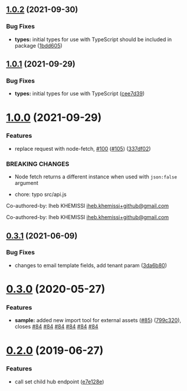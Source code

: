 ## [1.0.2](https://github.com/5app/digital-hub-api/compare/v1.0.1...v1.0.2) (2021-09-30)


### Bug Fixes

* **types:** initial types for use with TypeScript should be included in package ([1bdd605](https://github.com/5app/digital-hub-api/commit/1bdd605053e10ad26f23ed01636845e9a5f6d214))

## [1.0.1](https://github.com/5app/digital-hub-api/compare/v1.0.0...v1.0.1) (2021-09-29)


### Bug Fixes

* **types:** initial types for use with TypeScript ([cee7d39](https://github.com/5app/digital-hub-api/commit/cee7d394da5d50aa98012a65366a98035d8fdf11))

# [1.0.0](https://github.com/5app/digital-hub-api/compare/v0.3.1...v1.0.0) (2021-09-29)


### Features

* replace request with node-fetch, [#100](https://github.com/5app/digital-hub-api/issues/100) ([#105](https://github.com/5app/digital-hub-api/issues/105)) ([337df02](https://github.com/5app/digital-hub-api/commit/337df021fb1377573ff338c748bab0bd2c5d6836))


### BREAKING CHANGES

* Node fetch returns a different instance when used with `json:false` argument

* chore: typo src/api.js

Co-authored-by: Iheb KHEMISSI <iheb.khemissi+github@gmail.com>

Co-authored-by: Iheb KHEMISSI <iheb.khemissi+github@gmail.com>

## [0.3.1](https://github.com/5app/digital-hub-api/compare/v0.3.0...v0.3.1) (2021-06-09)


### Bug Fixes

* changes to email template fields, add tenant param ([3da6b80](https://github.com/5app/digital-hub-api/commit/3da6b80226c94f0d384ef1c4bca87c5f950b9448))

# [0.3.0](https://github.com/5app/digital-hub-api/compare/v0.2.0...v0.3.0) (2020-05-27)


### Features

* **sample:** added new import tool for external assets ([#85](https://github.com/5app/digital-hub-api/issues/85)) ([799c320](https://github.com/5app/digital-hub-api/commit/799c320c52337f0454b2811213890d61bb3d5a0b)), closes [#84](https://github.com/5app/digital-hub-api/issues/84) [#84](https://github.com/5app/digital-hub-api/issues/84) [#84](https://github.com/5app/digital-hub-api/issues/84) [#84](https://github.com/5app/digital-hub-api/issues/84) [#84](https://github.com/5app/digital-hub-api/issues/84) [#84](https://github.com/5app/digital-hub-api/issues/84)

# [0.2.0](https://github.com/5app/digital-hub-api/compare/v0.1.2...v0.2.0) (2019-06-27)


### Features

* call set child hub endpoint ([e7e128e](https://github.com/5app/digital-hub-api/commit/e7e128e))
